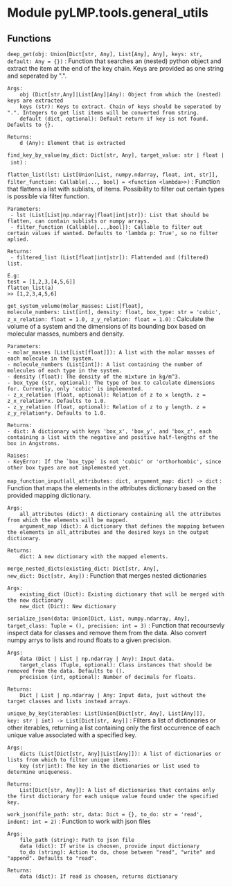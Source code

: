 Module pyLMP.tools.general_utils
================================

Functions
---------

    
`deep_get(obj: Union[Dict[str, Any], List[Any], Any], keys: str, default: Any = {})`
:   Function that searches an (nested) python object and extract the item at the end of the key chain.
    Keys are provided as one string and seperated by ".".
    
    Args:
        obj (Dict[str,Any]|List[Any]|Any): Object from which the (nested) keys are extracted
        keys (str): Keys to extract. Chain of keys should be seperated by ".". Integers to get list items will be converted from string.
        default (dict, optional): Default return if key is not found. Defaults to {}.
    
    Returns:
        d (Any): Element that is extracted

    
`find_key_by_value(my_dict: Dict[str, Any], target_value: str | float | int)`
:   

    
`flatten_list(lst: List[Union[List, numpy.ndarray, float, int, str]], filter_function: Callable[..., bool] = <function <lambda>>)`
:   Function that flattens a list with sublists, of items. Possibility to filter out certain types is possible via filter function.
    
    Parameters:
     - lst (List[List|np.ndarray|float|int|str]): List that should be flatten, can contain sublists or numpy arrays.
     - filter_function (Callable[...,bool]): Callable to filter out certain values if wanted. Defaults to 'lambda p: True', so no filter aplied.
    
    Returns:
     - filtered_list (List[float|int|str]): Flattended and (filtered) list.
    
    E.g: 
    test = [1,2,3,[4,5,6]] 
    flatten_list(a)
    >> [1,2,3,4,5,6]

    
`get_system_volume(molar_masses: List[float], molecule_numbers: List[int], density: float, box_type: str = 'cubic', z_x_relation: float = 1.0, z_y_relation: float = 1.0)`
:   Calculate the volume of a system and the dimensions of its bounding box based on molecular masses, numbers and density.
    
    Parameters:
    - molar_masses (List[List[float]]): A list with the molar masses of each molecule in the system.
    - molecule_numbers (List[int]): A list containing the number of molecules of each type in the system.
    - density (float): The density of the mixture in kg/m^3.
    - box_type (str, optional): The type of box to calculate dimensions for. Currently, only 'cubic' is implemented.
    - z_x_relation (float, optional): Relation of z to x length. z = z_x_relation*x. Defaults to 1.0.
    - z_y_relation (float, optional): Relation of z to y length. z = z_y_relation*y. Defaults to 1.0.
    
    Returns:
    - dict: A dictionary with keys 'box_x', 'box_y', and 'box_z', each containing a list with the negative and positive half-lengths of the box in Angstroms.
    
    Raises:
    - KeyError: If the `box_type` is not 'cubic' or 'orthorhombic', since other box types are not implemented yet.

    
`map_function_input(all_attributes: dict, argument_map: dict) ‑> dict`
:   Function that maps the elements in the attributes dictionary based on the provided mapping dictionary.
    
    Args:
        all_attributes (dict): A dictionary containing all the attributes from which the elements will be mapped.
        argument_map (dict): A dictionary that defines the mapping between the elements in all_attributes and the desired keys in the output dictionary.
    
    Returns:
        dict: A new dictionary with the mapped elements.

    
`merge_nested_dicts(existing_dict: Dict[str, Any], new_dict: Dict[str, Any])`
:   Function that merges nested dictionaries
    
    Args:
        existing_dict (Dict): Existing dictionary that will be merged with the new dictionary
        new_dict (Dict): New dictionary

    
`serialize_json(data: Union[Dict, List, numpy.ndarray, Any], target_class: Tuple = (), precision: int = 3)`
:   Function that recoursevly inspect data for classes and remove them from the data. Also convert 
    numpy arrys to lists and round floats to a given precision.
    
    Args:
        data (Dict | List | np.ndarray | Any): Input data.
        target_class (Tuple, optional): Class instances that should be removed from the data. Defaults to ().
        precision (int, optional): Number of decimals for floats.
    
    Returns:
        Dict | List | np.ndarray | Any: Input data, just without the target classes and lists instead arrays.

    
`unique_by_key(iterables: List[Union[Dict[str, Any], List[Any]]], key: str | int) ‑> List[Dict[str, Any]]`
:   Filters a list of dictionaries or other iterables, returning a list containing only the first occurrence of each unique value associated with a specified key.
    
    Args:
        dicts (List[Dict[str, Any]|List[Any]]): A list of dictionaries or lists from which to filter unique items.
        key (str|int): The key in the dictionaries or list used to determine uniqueness.
    
    Returns:
        List[Dict[str, Any]]: A list of dictionaries that contains only the first dictionary for each unique value found under the specified key.

    
`work_json(file_path: str, data: Dict = {}, to_do: str = 'read', indent: int = 2)`
:   Function to work with json files
    
    Args:
        file_path (string): Path to json file
        data (dict): If write is choosen, provide input dictionary
        to_do (string): Action to do, chose between "read", "write" and "append". Defaults to "read".
    
    Returns:
        data (dict): If read is choosen, returns dictionary